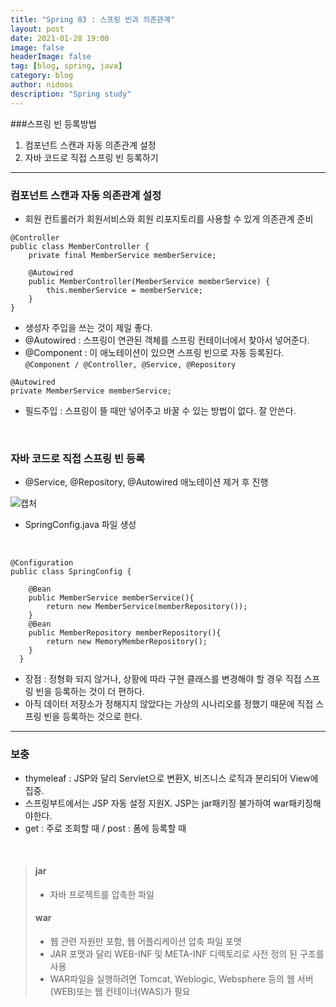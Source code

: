 ```yaml
---
title: "Spring 03 : 스프링 빈과 의존관계"
layout: post
date: 2021-01-28 19:00
image: false
headerImage: false
tag: [blog, spring, java]
category: blog
author: nidoos
description: "Spring study"
---
```


###스프링 빈 등록방법
1. 컴포넌트 스캔과 자동 의존관계 설정
2. 자바 코드로 직접 스프링 빈 등록하기

---

### 컴포넌트 스캔과 자동 의존관계 설정
- 회원 컨트롤러가 회원서비스와 회원 리포지토리를 사용할 수 있게 의존관계 준비

```
@Controller
public class MemberController {
    private final MemberService memberService;    

    @Autowired
    public MemberController(MemberService memberService) {
        this.memberService = memberService;
    }
}
```

- 생성자 주입을 쓰는 것이 제일 좋다.
- @Autowired : 스프링이 연관된 객체를 스프링 컨테이너에서 찾아서 넣어준다.
- @Component : 이 애노테이션이 있으면 스프링 빈으로 자동 등록된다. <br> `@Component / @Controller, @Service, @Repository`


```
@Autowired
private MemberService memberService;
```
- 필드주입 : 스프링이 뜰 때만 넣어주고 바꿀 수 있는 방법이 없다. 잘 안쓴다.

<br>

### 자바 코드로 직접 스프링 빈 등록
- @Service, @Repository, @Autowired 애노테이션 제거 후 진행

![캡처](https://user-images.githubusercontent.com/71308719/106122916-a1117380-619c-11eb-8bf8-a34a6b314408.JPG)
- SpringConfig.java 파일 생성
<br>

```
@Configuration
public class SpringConfig {

    @Bean
    public MemberService memberService(){
        return new MemberService(memberRepository());
    }
    @Bean
    public MemberRepository memberRepository(){
        return new MemoryMemberRepository();
    }
  }
```

- 장점 : 정형화 되지 않거나, 상황에 따라 구현 클래스를 변경해야 할 경우 직접 스프링 빈을 등록하는 것이 더 편하다.
- 아직 데이터 저장소가 정해지지 않았다는 가상의 시나리오를 정했기 때문에 직접 스프링 빈을 등록하는 것으로 한다.

---
### 보충

- thymeleaf : JSP와 달리 Servlet으로 변환X, 비즈니스 로직과 분리되어  View에 집중.
- 스프링부트에서는 JSP 자동 설정 지원X. JSP는 jar패키징 불가하여 war패키징해야한다.
- get : 주로 조회할 때 / post : 폼에 등록할 때

<br>

> ####  jar
> - 자바 프로젝트를 압축한 파일
> #### war
> - 웹 관련 자원만 포함, 웹 어플리케이션 압축 파일 포맷
> - JAR 포맷과 달리 WEB-INF 및 META-INF 디렉토리로 사전 정의 된 구조를 사용
> - WAR파일을 실행하려면 Tomcat, Weblogic, Websphere 등의 웹 서버 (WEB)또는 웹 컨테이너(WAS)가 필요
